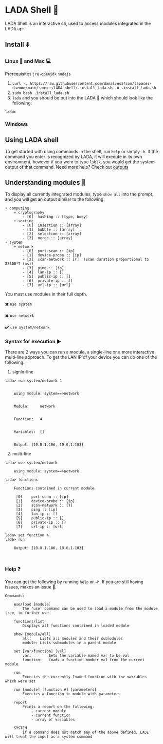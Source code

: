 # LADA Shell 🐚
LADA Shell is an interactive cli, used to access modules integrated in the LADA api.

## Install ⬇️

### Linux 🐧 and Mac 💻
Prerequisites `jre-openjdk` `nodejs`

1. `curl -L https://raw.githubusercontent.com/danalves24com/lapaces-daemon/main/source/LADA-shell/.install_lada.sh -o .install_lada.sh`
3. `sudo bash .install_lada.sh`
4. `lada` and you should be put into the LADA 🐚 which should look like the following:

```
lada>
```
### Windows


## Using LADA shell
To get started with using commands in the shell, run `help` or simply `-h`. If the command you enter is recognized by LADA, it will execute in its own environment, however if you were to type `lsblk`, you would get the system output of that command. Need more help? Check out [outputs](./outputs.md)
## Understanding modules 👾
To display all currently integrated modules, type `show all` into the prompt, and you will get an output similar to the following:
```
+ computing
 	+ cryptography
 	 	- [0]  hashing :: [type, body]
 	+ sorting
 	 	- [0]  insertion :: [array]
 	 	- [1]  bubble :: [array]
	 	- [2]  selection :: [array]
 	 	- [3]  merge :: [array]
+ system
 	+ network
 	 	- [0]  port-scan :: [ip]
 	 	- [1]  device-probe :: [ip]
 	 	- [2]  scan-network :: [T]	(scan duration proportional to 22600*T (ms))
 	 	- [3]  ping :: [ip]
 	 	- [4]  lan-ip :: []
 	 	- [5]  public-ip :: []
 	 	- [6]  private-ip :: []
 	 	- [7]  url-ip :: [url]
```
You must use modules in their full depth.

✖️ `use system`

✖️ `use network`

✔️ `use system/network`

### Syntax for execution ▶️
There are 2 ways you can run a module, a single-line or a more interactive multi-line approach.
To get the LAN IP of your device you can do one of the following:
1. signle-line
``` 
lada> run system/network 4


	using module: system==>network


	Module:		network


	Function:	4


	Variables:	[]


	Output: [10.0.1.106, 10.0.1.103]

```

2. multi-line

```
lada> use system/network

	using module: system==>network

lada> functions

	Functions contained in current module

	 [0]	port-scan :: [ip]
	 [1]	device-probe :: [ip]
	 [2]	scan-network :: [T]
	 [3]	ping :: [ip]
	 [4]	lan-ip :: []
	 [5]	public-ip :: []
	 [6]	private-ip :: []
	 [7]	url-ip :: [url]

lada> set function 4
lada> run

	Output: [10.0.1.106, 10.0.1.103]

    
```
### Help ❓
You can get the following by running `help` or `-h`. If you are still having issues, makes an issue 🥁.
```
Commands:
	
	use/load [module]
		The 'use' command can be used to load a module from the module tree, to further use
	
	functions/list
		Displays all functions contained in loaded module

	show [module/all]
		all: 	Lists all modules and their submodules
		module: Lists submodules in a parent module
	
	set [var/function] [val]
		var: 		Sets the variable named var to be val
		function:	Loads a function number val from the current module
		
	run
		Executes the currently loaded function with the variables which were set
		
	run [module] [function #] [parameters]
		Executes a function in module with parameters
	
	report
		Prints a report on the following:
			- current module
			- current function
			- array of variables
	
	SYSTEM
		if a command does not match any of the above defined, LADE will treat the input as a system command
```
